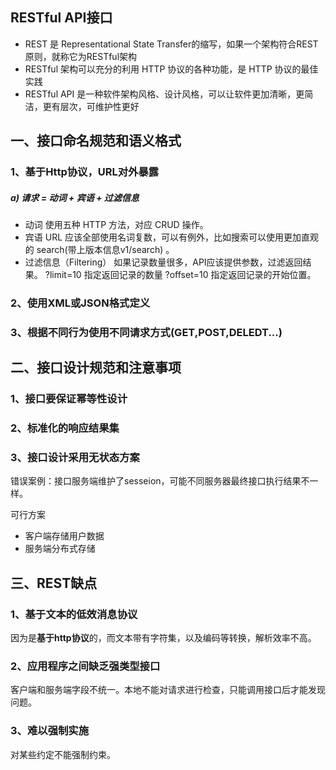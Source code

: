 ## RESTful API接口

* REST 是 Representational State Transfer的缩写，如果一个架构符合REST原则，就称它为RESTful架构
* RESTful 架构可以充分的利用 HTTP 协议的各种功能，是 HTTP 协议的最佳实践
* RESTful API 是一种软件架构风格、设计风格，可以让软件更加清晰，更简洁，更有层次，可维护性更好

## 一、接口命名规范和语义格式
### 1、基于Http协议，URL对外暴露
##### a) 请求 = 动词 + 宾语 + 过滤信息
* 动词 使用五种 HTTP 方法，对应 CRUD 操作。
* 宾语 URL 应该全部使用名词复数，可以有例外，比如搜索可以使用更加直观的 search(带上版本信息v1/search) 。
* 过滤信息（Filtering） 如果记录数量很多，API应该提供参数，过滤返回结果。 ?limit=10 指定返回记录的数量 ?offset=10 指定返回记录的开始位置。

### 2、使用XML或JSON格式定义

### 3、根据不同行为使用不同请求方式(GET,POST,DELEDT...)

## 二、接口设计规范和注意事项
### 1、接口要保证幂等性设计

### 2、标准化的响应结果集

### 3、接口设计采用无状态方案
错误案例：接口服务端维护了sesseion，可能不同服务器最终接口执行结果不一样。

可行方案
* 客户端存储用户数据
* 服务端分布式存储

## 三、REST缺点
### 1、基于文本的低效消息协议
因为是**基于http协议**的，而文本带有字符集，以及编码等转换，解析效率不高。

### 2、应用程序之间缺乏强类型接口
客户端和服务端字段不统一。本地不能对请求进行检查，只能调用接口后才能发现问题。

### 3、难以强制实施
对某些约定不能强制约束。





